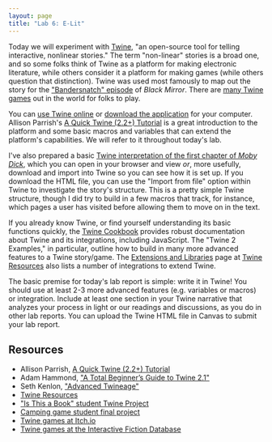```yaml
---
layout: page
title: "Lab 6: E-Lit"
---
```


Today we will experiment with [Twine](http://twinery.org/), "an open-source tool for telling interactive, nonlinear stories." The term "non-linear" stories is a broad one, and so some folks think of Twine as a platform for making electronic literature, while others consider it a platform for making games (while others question that distinction). Twine was used most famously to map out the story for the ["Bandersnatch" episode](https://www.wired.com/story/black-mirror-bandersnatch-interactive-episode/) of *Black Mirror*. There are [many Twine games](https://itch.io/games/made-with-twine) out in the world for folks to play. 

You can [use Twine online](https://twinery.org/2) or [download the application](https://twinery.org/) for your computer. Allison Parrish's [A Quick Twine (2.2+) Tutorial](http://catn.decontextualize.com/twine/) is a great introduction to the platform and some basic macros and variables that can extend the platform's capabilities. We will refer to it throughout today's lab.

I've also prepared a basic [Twine interpretation of the first chapter of *Moby Dick*](https://www.dropbox.com/s/ihhbqml4inayu0h/Loomings.html?dl=0), which you can open in your browser and view *or*, more usefully, download and import into Twine so you can see how it is set up. If you download the HTML file, you can use the "Import from file" option within Twine to investigate the story's structure. This is a pretty simple Twine structure, though I did try to build in a few macros that track, for instance, which pages a user has visited before allowing them to move on in the text.

If you already know Twine, or find yourself understanding its basic functions quickly, the [Twine Cookbook](https://twinery.org/cookbook/) provides robust documentation about Twine and its integrations, including JavaScript. The "Twine 2 Examples," in particular, outline how to build in many more advanced features to a Twine story/game. The [Extensions and Libraries](https://twinelab.net/twine-resources/#/?id=extensions-and-libraries) page at [Twine Resources](https://twinelab.net/twine-resources/#/) also lists a number of integrations to extend Twine.

The basic premise for today's lab report is simple: write it in Twine! You should use at least 2-3 more advanced features (e.g. variables or macros) or integration. Include at least one section in your Twine narrative that analyzes your process in light or our readings and discussions, as you do in other lab reports. You can upload the Twine HTML file in Canvas to submit your lab report.

## Resources

+ Allison Parrish, [A Quick Twine (2.2+) Tutorial](http://catn.decontextualize.com/twine/)
+ Adam Hammond, ["A Total Beginner’s Guide to Twine 2.1"](https://www.adamhammond.com/twineguide/)
+ Seth Kenlon, ["Advanced Twineage"](https://opensource.com/article/18/2/twine-gaming)
+ [Twine Resources](https://twinelab.net/twine-resources/#/)
+ ["Is This a Book" student Twine Project](https://www.dropbox.com/s/o3jxqg9tkgxk2cl/IsThisABook.html?dl=0)
+ [Camping game student final project](https://www.dropbox.com/s/skz287c2zgsr3b7/Student-Project-1.html?dl=0)
+ [Twine games at Itch.io](https://itch.io/games/made-with-twine)
+ [Twine games at the Interactive Fiction Database](https://ifdb.org/search?searchfor=tag:twine)
